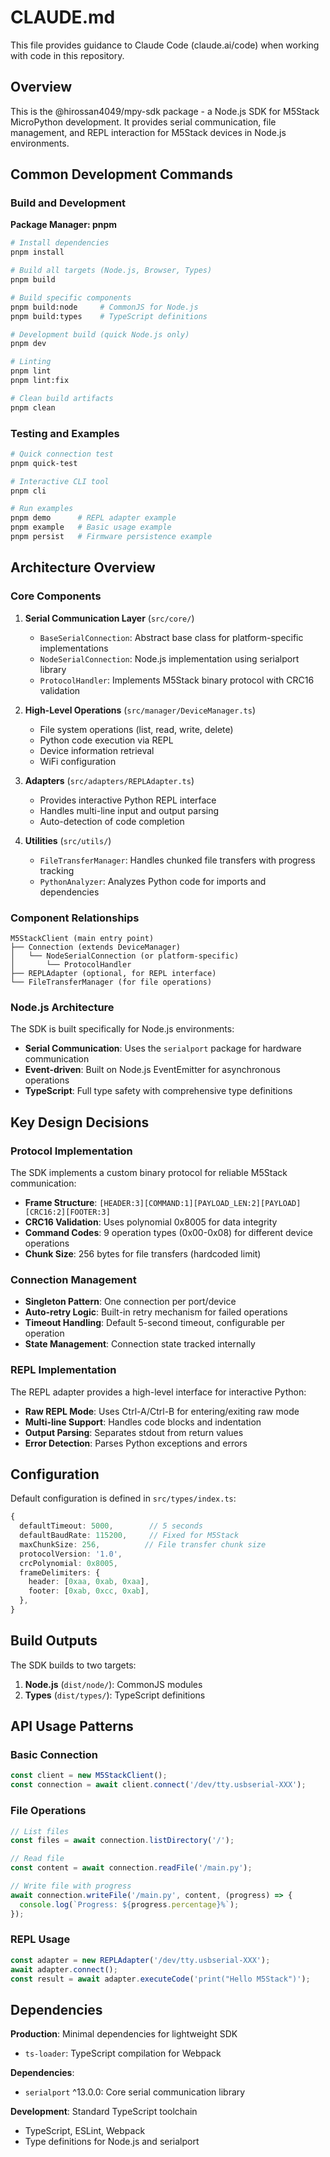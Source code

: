 # CLAUDE.md

This file provides guidance to Claude Code (claude.ai/code) when working with code in this repository.

## Overview

This is the @hirossan4049/mpy-sdk package - a Node.js SDK for M5Stack MicroPython development. It provides serial communication, file management, and REPL interaction for M5Stack devices in Node.js environments.

## Common Development Commands

### Build and Development

**Package Manager: pnpm**

```bash
# Install dependencies
pnpm install

# Build all targets (Node.js, Browser, Types)
pnpm build

# Build specific components
pnpm build:node     # CommonJS for Node.js
pnpm build:types    # TypeScript definitions

# Development build (quick Node.js only)
pnpm dev

# Linting
pnpm lint
pnpm lint:fix

# Clean build artifacts
pnpm clean
```

### Testing and Examples

```bash
# Quick connection test
pnpm quick-test

# Interactive CLI tool
pnpm cli

# Run examples
pnpm demo      # REPL adapter example
pnpm example   # Basic usage example
pnpm persist   # Firmware persistence example
```

## Architecture Overview

### Core Components

1. **Serial Communication Layer** (`src/core/`)
   - `BaseSerialConnection`: Abstract base class for platform-specific implementations
   - `NodeSerialConnection`: Node.js implementation using serialport library
   - `ProtocolHandler`: Implements M5Stack binary protocol with CRC16 validation

2. **High-Level Operations** (`src/manager/DeviceManager.ts`)
   - File system operations (list, read, write, delete)
   - Python code execution via REPL
   - Device information retrieval
   - WiFi configuration

3. **Adapters** (`src/adapters/REPLAdapter.ts`)
   - Provides interactive Python REPL interface
   - Handles multi-line input and output parsing
   - Auto-detection of code completion

4. **Utilities** (`src/utils/`)
   - `FileTransferManager`: Handles chunked file transfers with progress tracking
   - `PythonAnalyzer`: Analyzes Python code for imports and dependencies

### Component Relationships

```
M5StackClient (main entry point)
├── Connection (extends DeviceManager)
│   └── NodeSerialConnection (or platform-specific)
│       └── ProtocolHandler
├── REPLAdapter (optional, for REPL interface)
└── FileTransferManager (for file operations)
```

### Node.js Architecture

The SDK is built specifically for Node.js environments:

- **Serial Communication**: Uses the `serialport` package for hardware communication
- **Event-driven**: Built on Node.js EventEmitter for asynchronous operations
- **TypeScript**: Full type safety with comprehensive type definitions

## Key Design Decisions

### Protocol Implementation

The SDK implements a custom binary protocol for reliable M5Stack communication:

- **Frame Structure**: `[HEADER:3][COMMAND:1][PAYLOAD_LEN:2][PAYLOAD][CRC16:2][FOOTER:3]`
- **CRC16 Validation**: Uses polynomial 0x8005 for data integrity
- **Command Codes**: 9 operation types (0x00-0x08) for different device operations
- **Chunk Size**: 256 bytes for file transfers (hardcoded limit)

### Connection Management

- **Singleton Pattern**: One connection per port/device
- **Auto-retry Logic**: Built-in retry mechanism for failed operations
- **Timeout Handling**: Default 5-second timeout, configurable per operation
- **State Management**: Connection state tracked internally

### REPL Implementation

The REPL adapter provides a high-level interface for interactive Python:

- **Raw REPL Mode**: Uses Ctrl-A/Ctrl-B for entering/exiting raw mode
- **Multi-line Support**: Handles code blocks and indentation
- **Output Parsing**: Separates stdout from return values
- **Error Detection**: Parses Python exceptions and errors

## Configuration

Default configuration is defined in `src/types/index.ts`:

```typescript
{
  defaultTimeout: 5000,        // 5 seconds
  defaultBaudRate: 115200,     // Fixed for M5Stack
  maxChunkSize: 256,          // File transfer chunk size
  protocolVersion: '1.0',
  crcPolynomial: 0x8005,
  frameDelimiters: {
    header: [0xaa, 0xab, 0xaa],
    footer: [0xab, 0xcc, 0xab],
  },
}
```

## Build Outputs

The SDK builds to two targets:

1. **Node.js** (`dist/node/`): CommonJS modules
2. **Types** (`dist/types/`): TypeScript definitions

## API Usage Patterns

### Basic Connection

```javascript
const client = new M5StackClient();
const connection = await client.connect('/dev/tty.usbserial-XXX');
```

### File Operations

```javascript
// List files
const files = await connection.listDirectory('/');

// Read file
const content = await connection.readFile('/main.py');

// Write file with progress
await connection.writeFile('/main.py', content, (progress) => {
  console.log(`Progress: ${progress.percentage}%`);
});
```

### REPL Usage

```javascript
const adapter = new REPLAdapter('/dev/tty.usbserial-XXX');
await adapter.connect();
const result = await adapter.executeCode('print("Hello M5Stack")');
```

## Dependencies

**Production**: Minimal dependencies for lightweight SDK
- `ts-loader`: TypeScript compilation for Webpack

**Dependencies**:
- `serialport` ^13.0.0: Core serial communication library

**Development**: Standard TypeScript toolchain
- TypeScript, ESLint, Webpack
- Type definitions for Node.js and serialport